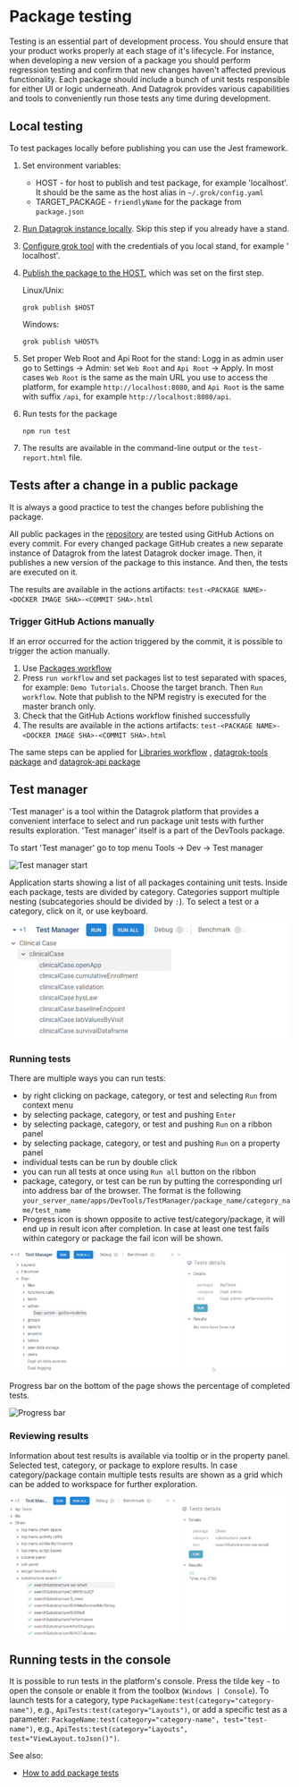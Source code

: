 <!-- TITLE: Test packages -->

# Package testing

Testing is an essential part of development process. You should ensure that your product works properly at each stage of
it's lifecycle. For instance, when developing a new version of a package you should perform regression testing and
confirm that new changes haven't affected previous functionality. Each package should include a bunch of unit tests
responsible for either UI or logic underneath. And Datagrok provides various capabilities and tools to conveniently run
those tests any time during development.

## Local testing

To test packages locally before publishing you can use the Jest framework.

1. Set environment variables:

   - HOST - for host to publish and test package, for example 'localhost'. It should be the same as the host alias
     in `~/.grok/config.yaml`
   - TARGET_PACKAGE - `friendlyName` for the package from `package.json`

2. [Run Datagrok instance locally](../admin/docker-compose.md). Skip this step if you already have a stand.
3. [Configure grok tool](../set-up-environment.md#configuration) with the credentials of you local stand, for example '
   localhost'.
4. [Publish the package to the HOST](publish-packages.md#private-packages), which was set on the first step.

   Linux/Unix:

   ```shell
   grok publish $HOST
   ```

   Windows:

   ```shell
   grok publish %HOST%
   ```

5. Set proper Web Root and Api Root for the stand: Logg in as admin user go to Settings -> Admin:
   set `Web Root` and `Api Root` -> Apply. In most cases `Web Root` is the same as the main URL you use to access the
   platform, for example `http://localhost:8080`, and `Api Root` is the same with suffix `/api`, for
   example `http://localhost:8080/api`.

6. Run tests for the package

   ```shell
   npm run test
   ```

7. The results are available in the command-line output or the `test-report.html` file.

## Tests after a change in a public package

It is always a good practice to test the changes before publishing the package.

All public packages in the [repository](../../collaborate/public-repository.md)
are tested using GitHub Actions on every commit. For every changed package GitHub creates a new separate instance of
Datagrok from the latest Datagrok docker image. Then, it publishes a new version of the package to this instance. And
then, the tests are executed on it.

The results are available in the actions artifacts: `test-<PACKAGE NAME>-<DOCKER IMAGE SHA>-<COMMIT SHA>.html`

### Trigger GitHub Actions manually

If an error occurred for the action triggered by the commit, it is possible to trigger the action manually.

1. Use [Packages workflow](https://github.com/datagrok-ai/public/actions/workflows/packages.yml)
2. Press `run workflow` and set packages list to test separated with spaces, for example: `Demo Tutorials`. Choose the
   target branch. Then `Run workflow`. Note that publish to the NPM registry is executed for the master branch only.
3. Check that the GitHub Actions workflow finished successfully
4. The results are available in the actions artifacts: `test-<PACKAGE NAME>-<DOCKER IMAGE SHA>-<COMMIT SHA>.html`

The same steps can be applied
for [Libraries workflow](https://github.com/datagrok-ai/public/actions/workflows/libraries.yaml)
, [datagrok-tools package](https://github.com/datagrok-ai/public/actions/workflows/tools.yml) and
[datagrok-api package](https://github.com/datagrok-ai/public/actions/workflows/js-api.yml)

## Test manager

'Test manager' is a tool within the Datagrok platform that provides a convenient interface to select and run package
unit tests with further results exploration.
'Test manager' itself is a part of the DevTools package.

To start 'Test manager' go to top menu Tools -> Dev -> Test manager

![Test manager start](test-mngr-start.png)

Application starts showing a list of all packages containing unit tests. Inside each package, tests are divided by
category. Categories support multiple nesting (subcategories should be divided by `:`). To select a test or a category,
click on it, or use keyboard.

![Tests list](test-mngr-tests-list.png)

### Running tests

There are multiple ways you can run tests:

- by right clicking on package, category, or test and selecting `Run` from context menu
- by selecting package, category, or test and pushing `Enter`
- by selecting package, category, or test and pushing `Run` on a ribbon panel
- by selecting package, category, or test and pushing `Run` on a property panel
- individual tests can be run by double click
- you can run all tests at once using `Run all` button on the ribbon
- package, category, or test can be run by putting the corresponding url into address bar of the browser. The format is
  the following `your_server_name/apps/DevTools/TestManager/package_name/category_name/test_name`
- Progress icon is shown opposite to active test/category/package, it will end up in result icon after completion. In
  case at least one test fails within category or package the fail icon will be shown.

![Running tests](running_tests.gif)

Progress bar on the bottom of the page shows the percentage of completed tests.

![Progress bar](test_manager_progress_bar.png)

### Reviewing results

Information about test results is available via tooltip or in the property panel. Selected test, category, or package to
explore results. In case category/package contain multiple tests results are shown as a grid which can be added to
workspace for further exploration.

![Test results](test_results.gif)

## Running tests in the console

It is possible to run tests in the platform's console. Press the tilde key `~`
to open the console or enable it from the toolbox (`Windows | Console`). To
launch tests for a category, type `PackageName:test(category="category-name")`,
e.g., `ApiTests:test(category="Layouts")`, or add a specific test as a
parameter: `PackageName:test(category="category-name", test="test-name")`, e.g.,
`ApiTests:test(category="Layouts", test="ViewLayout.toJson()")`.

See also:

- [How to add package tests](add-package-tests.md)
